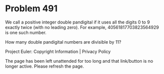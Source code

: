 #   Problem 491

   We call a positive integer double pandigital if it uses all the digits 0
   to 9 exactly twice (with no leading zero). For example,
   40561817703823564929 is one such number.

   How many double pandigital numbers are divisible by 11?

   Project Euler: Copyright Information | Privacy Policy

   The page has been left unattended for too long and that link/button is no
   longer active. Please refresh the page.

